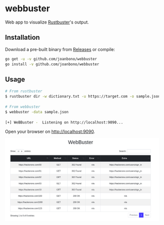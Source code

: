 # webbuster

Web app to visualize [Rustbuster](https://github.com/phra/rustbuster)'s output.

## Installation

Download a pre-built binary from [Releases](https://github.com/joanbono/webbuster/releases) or compile:

```bash
go get -u -v github.com/joanbono/webbuster
go install -v github.com/joanbono/webbuster
```

## Usage

```bash
# From rustbuster
$ rustbuster dir -w dictionary.txt -u https://target.com -o sample.json

# From webbuster
$ webbuster -data sample.json

[+] WeBBuster -  Listening on http://localhost:9090...
``` 

Open your browser on [http://localhost:9090](http://localhost:9090).

![](img/WebBuster_001.png)